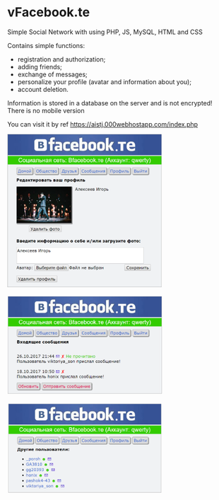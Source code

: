 # vFacebook.te
Simple Social Network with using PHP, JS, MySQL, HTML and CSS

Contains simple functions:
- registration and authorization;
- adding friends;
- exchange of messages;
- personalize your profile (avatar and information about you);
- account deletion.

Information is stored in a database on the server and is not encrypted!
There is no mobile version

You can visit it by ref https://aistj.000webhostapp.com/index.php 

<p align="left">
  <img src="Снимок.PNG" width="350"/><br><br>
  <img src="Снимок1.PNG" width="350"/><br><br>
  <img src="Снимок3.PNG" width="350"/>
</p>
